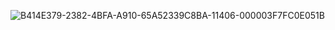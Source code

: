 
![B414E379-2382-4BFA-A910-65A52339C8BA-11406-000003F7FC0E051B](https://github.com/elementary2022/2A/assets/122121676/4723bc5c-5682-4e0d-834c-4c1b03a624b7)
